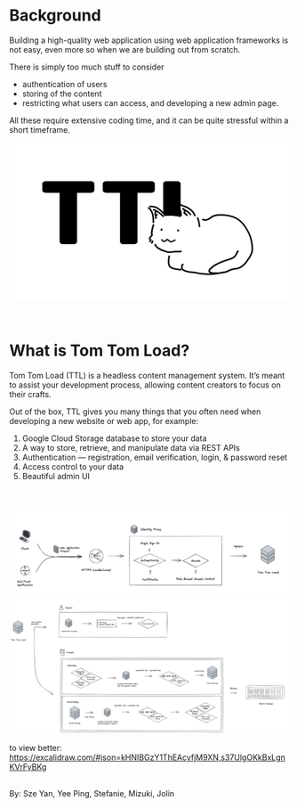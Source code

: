 # Background
Building a high-quality web application using web application frameworks is not easy, even more so when we are building out from scratch. 

There is simply too much stuff to consider
- authentication of users
- storing of the content
- restricting what users can access, and developing a new admin page. 

All these require extensive coding time, and it can be quite stressful within a short timeframe.
<br/>

![Tom Tom Load](tomtomload/static/images/tomtomload.png)

<br/>

# What is Tom Tom Load?
Tom Tom Load (TTL) is a headless content management system. It’s meant to assist your development process, allowing content creators to focus on their crafts. 

Out of the box, TTL gives you many things that you often need when developing a new website or web app, for example:
1. Google Cloud Storage database to store your data
2. A way to store, retrieve, and manipulate data via REST APIs
3. Authentication — registration, email verification, login, & password reset
4. Access control to your data
5. Beautiful admin UI

<br/>

![TTL Auth](identity-proxy/static/images/TTL%20Auth.png)
![TTL inside](tomtomload/static/images/Inside%20TTL.png)

to view better: https://excalidraw.com/#json=kHNIBGzY1ThEAcyfjM9XN,s37UlgOKkBxLgnKVrFyBKg

<br/>
By: Sze Yan, Yee Ping, Stefanie, Mizuki, Jolin